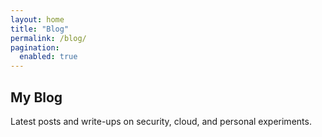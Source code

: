 ```yaml
---
layout: home
title: "Blog"
permalink: /blog/
pagination:
  enabled: true
---
```


## My Blog

Latest posts and write-ups on security, cloud, and personal experiments.
